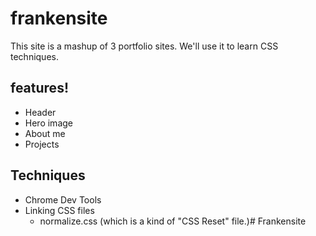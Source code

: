 # frankensite

This site is a mashup of 3 portfolio sites.
We'll use it to learn CSS techniques.

## features!

- Header
- Hero image
- About me
- Projects

## Techniques
- Chrome Dev Tools
- Linking CSS files
    - normalize.css (which is a kind of "CSS Reset" file.)# Frankensite
